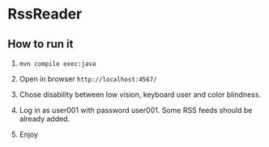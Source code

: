 # RssReader

## How to run it

1. `mvn compile exec:java`

2. Open in browser `http://localhost:4567/`

3. Chose disability between low vision, keyboard user and color blindness.

4. Log in as user001 with password user001. Some RSS feeds should be already added.

5. Enjoy
